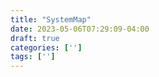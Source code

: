 ```yaml
---
title: "SystemMap"
date: 2023-05-06T07:29:09-04:00
draft: true
categories: ['']
tags: ['']
---
```


